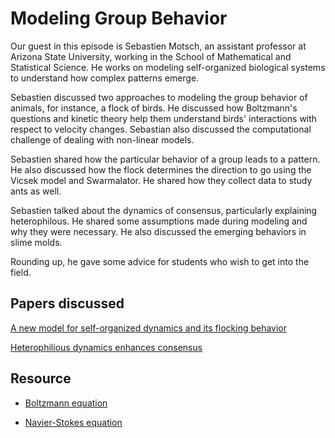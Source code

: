 # Modeling Group Behavior

Our guest in this episode is Sebastien Motsch, an assistant professor at Arizona State University, working in the School of Mathematical and Statistical Science. He works on modeling self-organized biological systems to understand how complex patterns emerge. 

Sebastien discussed two approaches to modeling the group behavior of animals, for instance, a flock of birds. He discussed how Boltzmann's questions and kinetic theory help them understand birds' interactions with respect to velocity changes. Sebastian also discussed the computational challenge of dealing with non-linear models.

Sebastien shared how the particular behavior of a group leads to a pattern. He also discussed how the flock determines the direction to go using the Vicsek model and Swarmalator. He shared how they collect data to study ants as well. 

Sebastien talked about the dynamics of consensus, particularly explaining heterophilous. He shared some assumptions made during modeling and why they were necessary. He also discussed the emerging behaviors in slime molds.

Rounding up, he gave some advice for students who wish to get into the field.  

## Papers discussed

[A new model for self-organized dynamics and its flocking behavior](https://arxiv.org/abs/1102.5575)

[Heterophilious dynamics enhances consensus](https://arxiv.org/abs/1301.4123)

## Resource

* [Boltzmann equation](https://en.wikipedia.org/wiki/Boltzmann_equation)

* [Navier-Stokes equation](https://en.wikipedia.org/wiki/Navier%E2%80%93Stokes_equations)
